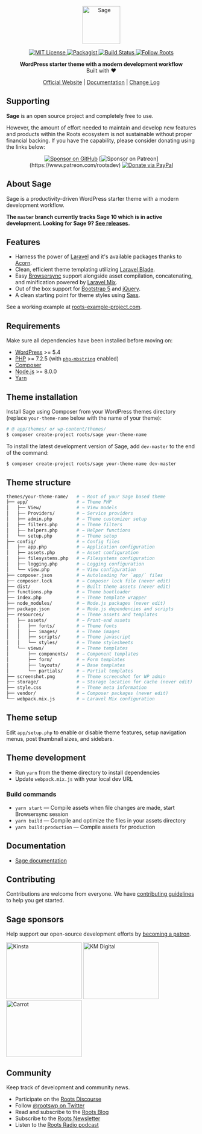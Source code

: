 <p align="center">
  <a href="https://roots.io/sage/">
    <img alt="Sage" src="https://cdn.roots.io/app/uploads/logo-sage.svg" height="100">
  </a>
</p>

<p align="center">
  <a href="LICENSE.md">
    <img alt="MIT License" src="https://img.shields.io/github/license/roots/sage?color=%23525ddc&style=flat-square" />
  </a>

  <a href="https://packagist.org/packages/roots/sage">
    <img alt="Packagist" src="https://img.shields.io/packagist/v/roots/sage.svg?style=flat-square" />
  </a>

  <a href="https://circleci.com/gh/roots/sage">
    <img alt="Build Status" src="https://img.shields.io/circleci/build/gh/roots/sage?style=flat-square" />
  </a>

  <a href="https://twitter.com/rootswp">
    <img alt="Follow Roots" src="https://img.shields.io/twitter/follow/rootswp.svg?style=flat-square&color=1da1f2" />
  </a>
</p>

<p align="center">
  <strong>WordPress starter theme with a modern development workflow</strong>
  <br />
  Built with ❤️
</p>

<p align="center">
  <a href="https://roots.io">Official Website</a> | <a href="https://roots.io/docs/sage/">Documentation</a> | <a href="CHANGELOG.md">Change Log</a>
</p>

## Supporting

**Sage** is an open source project and completely free to use.

However, the amount of effort needed to maintain and develop new features and products within the Roots ecosystem is not sustainable without proper financial backing. If you have the capability, please consider donating using the links below:

<div align="center">

[![Sponsor on GitHub](https://img.shields.io/static/v1?label=Sponsor&message=%E2%9D%A4&logo=GitHub)](https://github.com/sponsors/roots)
[![Sponsor on Patreon](https://img.shields.io/badge/donate-patreon-orange.svg?style=flat-square&logo=patreon")](https://www.patreon.com/rootsdev)
[![Donate via PayPal](https://img.shields.io/badge/donate-paypal-blue.svg?style=flat-square&logo=paypal)](https://www.paypal.me/rootsdev)

</div>

## About Sage

Sage is a productivity-driven WordPress starter theme with a modern development workflow.

**The `master` branch currently tracks Sage 10 which is in active development. Looking for Sage 9? [See releases](https://github.com/roots/sage/releases).**

## Features

- Harness the power of [Laravel](https://laravel.com) and it's available packages thanks to [Acorn](https://github.com/roots/acorn).
- Clean, efficient theme templating utilizing [Laravel Blade](https://laravel.com/docs/latest/blade).
- Easy [Browsersync](http://www.browsersync.io/) support alongside asset compilation, concatenating, and minification powered by [Laravel Mix](https://github.com/JeffreyWay/laravel-mix).
- Out of the box support for [Bootstrap 5](https://getbootstrap.com/) and [jQuery](https://jquery.com).
- A clean starting point for theme styles using [Sass](https://sass-lang.com/).

See a working example at [roots-example-project.com](https://roots-example-project.com/).

## Requirements

Make sure all dependencies have been installed before moving on:

- [WordPress](https://wordpress.org/) >= 5.4
- [PHP](https://secure.php.net/manual/en/install.php) >= 7.2.5 (with [`php-mbstring`](https://secure.php.net/manual/en/book.mbstring.php) enabled)
- [Composer](https://getcomposer.org/download/)
- [Node.js](http://nodejs.org/) >= 8.0.0
- [Yarn](https://yarnpkg.com/en/docs/install)

## Theme installation

Install Sage using Composer from your WordPress themes directory (replace `your-theme-name` below with the name of your theme):

```sh
# @ app/themes/ or wp-content/themes/
$ composer create-project roots/sage your-theme-name
```

To install the latest development version of Sage, add `dev-master` to the end of the command:

```sh
$ composer create-project roots/sage your-theme-name dev-master
```

## Theme structure

```sh
themes/your-theme-name/   # → Root of your Sage based theme
├── app/                  # → Theme PHP
│   ├── View/             # → View models
│   ├── Providers/        # → Service providers
│   ├── admin.php         # → Theme customizer setup
│   ├── filters.php       # → Theme filters
│   ├── helpers.php       # → Helper functions
│   └── setup.php         # → Theme setup
├── config/               # → Config files
│   ├── app.php           # → Application configuration
│   ├── assets.php        # → Asset configuration
│   ├── filesystems.php   # → Filesystems configuration
│   ├── logging.php       # → Logging configuration
│   └── view.php          # → View configuration
├── composer.json         # → Autoloading for `app/` files
├── composer.lock         # → Composer lock file (never edit)
├── dist/                 # → Built theme assets (never edit)
├── functions.php         # → Theme bootloader
├── index.php             # → Theme template wrapper
├── node_modules/         # → Node.js packages (never edit)
├── package.json          # → Node.js dependencies and scripts
├── resources/            # → Theme assets and templates
│   ├── assets/           # → Front-end assets
│   │   ├── fonts/        # → Theme fonts
│   │   ├── images/       # → Theme images
│   │   ├── scripts/      # → Theme javascript
│   │   └── styles/       # → Theme stylesheets
│   └── views/            # → Theme templates
│       ├── components/   # → Component templates
│       ├── form/         # → Form templates
│       ├── layouts/      # → Base templates
│       └── partials/     # → Partial templates
├── screenshot.png        # → Theme screenshot for WP admin
├── storage/              # → Storage location for cache (never edit)
├── style.css             # → Theme meta information
├── vendor/               # → Composer packages (never edit)
└── webpack.mix.js        # → Laravel Mix configuration
```

## Theme setup

Edit `app/setup.php` to enable or disable theme features, setup navigation menus, post thumbnail sizes, and sidebars.

## Theme development

- Run `yarn` from the theme directory to install dependencies
- Update `webpack.mix.js` with your local dev URL

### Build commands

- `yarn start` — Compile assets when file changes are made, start Browsersync session
- `yarn build` — Compile and optimize the files in your assets directory
- `yarn build:production` — Compile assets for production

## Documentation

- [Sage documentation](https://roots.io/sage/docs/)

## Contributing

Contributions are welcome from everyone. We have [contributing guidelines](https://github.com/roots/guidelines/blob/master/CONTRIBUTING.md) to help you get started.

## Sage sponsors

Help support our open-source development efforts by [becoming a patron](https://www.patreon.com/rootsdev).

<a href="https://kinsta.com/?kaid=OFDHAJIXUDIV"><img src="https://cdn.roots.io/app/uploads/kinsta.svg" alt="Kinsta" width="200" height="150"></a> <a href="https://k-m.com/"><img src="https://cdn.roots.io/app/uploads/km-digital.svg" alt="KM Digital" width="200" height="150"></a> <a href="https://carrot.com/"><img src="https://cdn.roots.io/app/uploads/carrot.svg" alt="Carrot" width="200" height="150"></a>

## Community

Keep track of development and community news.

- Participate on the [Roots Discourse](https://discourse.roots.io/)
- Follow [@rootswp on Twitter](https://twitter.com/rootswp)
- Read and subscribe to the [Roots Blog](https://roots.io/blog/)
- Subscribe to the [Roots Newsletter](https://roots.io/subscribe/)
- Listen to the [Roots Radio podcast](https://roots.io/podcast/)
